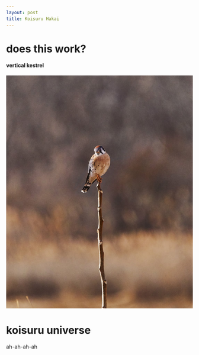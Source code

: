 ```yaml
---
layout: post
title: Koisuru Hakai
---
```


# does this work?

#### vertical kestrel

![vertical kestrel test](/images/012118-1337.jpg)

# koisuru universe

ah-ah-ah-ah